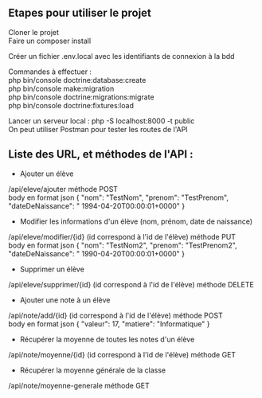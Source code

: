 ## Etapes pour utiliser le projet
Cloner le projet  
Faire un composer install

Créer un fichier .env.local avec les identifiants de connexion à la bdd

Commandes à effectuer :  
php bin/console doctrine:database:create  
php bin/console make:migration  
php bin/console doctrine:migrations:migrate  
php bin/console doctrine:fixtures:load

Lancer un serveur local : php -S localhost:8000 -t public  
On peut utiliser Postman pour tester les routes de l'API
## Liste des URL, et méthodes de l'API :
- Ajouter un élève 

/api/eleve/ajouter méthode POST  
body en format json 
{
    "nom": "TestNom",
    "prenom": "TestPrenom",
    "dateDeNaissance": " 1994-04-20T00:00:01+0000"
}

- Modifier les informations d'un élève (nom, prénom, date de naissance)

/api/eleve/modifier/{id} (id correspond à l'id de l'élève) méthode PUT  
body en format json 
{
    "nom": "TestNom2",
    "prenom": "TestPrenom2",
    "dateDeNaissance": " 1990-04-20T00:00:01+0000"
}

- Supprimer un élève

/api/eleve/supprimer/{id} (id correspond à l'id de l'élève) méthode DELETE

- Ajouter une note à un élève

/api/note/add/{id} (id correspond à l'id de l'élève) méthode POST  
body en format json 
{
    "valeur": 17,
    "matiere": "Informatique"
}

- Récupérer la moyenne de toutes les notes d'un élève

/api/note/moyenne/{id} (id correspond à l'id de l'élève) méthode GET

- Récupérer la moyenne générale de la classe

/api/note/moyenne-generale méthode GET
